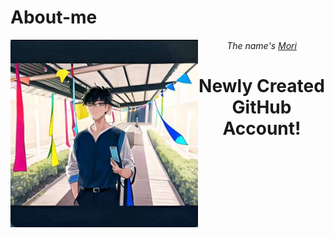 # About-me

<img align="left" width="300" height="300" src = "https://github.com/Kirara-22/About-me/blob/main/images/mee.jpg?raw=true"> <h6><p align = "center"> The name's <a href = "https://www.facebook.com/yuichi.yuichi22/"> Mori </a> </p> </h6>
<h1> <p align = "center">  Newly Created GitHub Account! </p> </h1>  


